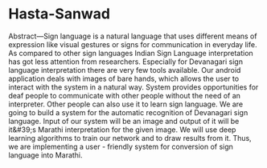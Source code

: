 # Hasta-Sanwad
Abstract—Sign language is a natural language that uses different means of expression like visual gestures or signs for communication in everyday life. As compared to other sign languages Indian Sign Language interpretation has got less attention from researchers. Especially for Devanagari sign language interpretation there are very few tools available. Our android application deals with images of bare hands, which allows the user to interact with the system in a natural way. System provides opportunities for deaf people to communicate with other people without the need of an interpreter. Other people can also use it to learn sign language. We are going to build a system for the automatic recognition of Devanagari sign language. Input of our system will be an image and output of it will be it&amp;#39;s Marathi interpretation for the given image. We will use deep learning algorithms to train our network and to draw results from it. Thus, we are implementing a user - friendly system for conversion of sign language into Marathi.

